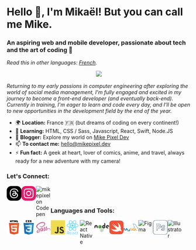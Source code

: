 # Hello 👋, I'm Mikaël! But you can call me Mike.

### An aspiring web and mobile developer, passionate about tech and the art of coding 🚀

_Read this in other languages: [French](README.md)._

<div align="center">
  <img src="https://media.giphy.com/media/2IudUHdI075HL02Pkk/giphy.gif" width="300"/>
</div>

_Returning to my early passions in computer engineering after exploring the world of social media management, I'm fully engaged and excited in my journey to become a front-end developer (and eventually back-end). Currently in training, I'm eager to learn and code every day, and I'll be open to new opportunities in the development field by the end of the year._

- 🌍 **Location:** France 🇫🇷 (but dreams of coding on every continent!)
- 🌱 **Learning:** HTML, CSS / Sass, Javascript, React, Swift, Node.JS
- 📝 **Blogger:** Explore my world on [Mike Pixel Dev](https://mikepixel.dev)
- 📫 **To contact me:** [hello@mikepixel.dev](mailto:hello@mikepixel.dev)
- ⚡ **Fun fact:** A geek at heart, lover of comics, anime, and travel, always ready for a new adventure with my camera!

### Let's Connect:

[<img align="left" alt="mikepixel.dev on Threads" width="40px" src="https://github.com/mikepixeldev/mikepixeldev/blob/main/img/threads-logo-black-01.png" />](https://www.threads.net/@mikepixel.dev)
[<img align="left" alt="mikepixel.dev on Instagram" width="40px" src="https://github.com/mikepixeldev/mikepixeldev/blob/main/img/Instagram_Glyph_Gradient.png" />](https://instagram.com/mikepixel.dev)
[<img align="left" alt="mikepixel on Codepen" width="40px" src="https://raw.githubusercontent.com/rahuldkjain/github-profile-readme-generator/master/src/images/icons/Social/codepen.svg" />](https://codepen.io/mikepixel)

<br /><br />

### Languages and Tools:

[<img align="left" alt="HTML5" width="40px" src="https://raw.githubusercontent.com/devicons/devicon/master/icons/html5/html5-original-wordmark.svg" />](https://www.w3.org/html/)
[<img align="left" alt="CSS3" width="40px" src="https://raw.githubusercontent.com/devicons/devicon/master/icons/css3/css3-original-wordmark.svg" />](https://www.w3schools.com/css/)
[<img align="left" alt="Sass" width="40px" src="https://raw.githubusercontent.com/devicons/devicon/master/icons/sass/sass-original.svg" />](https://sass-lang.com)
[<img align="left" alt="JavaScript" width="40px" src="https://raw.githubusercontent.com/devicons/devicon/master/icons/javascript/javascript-original.svg" />](https://developer.mozilla.org/en-US/docs/Web/JavaScript)
[<img align="left" alt="React" width="40px" src="https://raw.githubusercontent.com/devicons/devicon/master/icons/react/react-original-wordmark.svg" />](https://reactjs.org/)
[<img align="left" alt="React Native" width="40px" src="https://reactnative.dev/img/header_logo.svg" />](https://reactnative.dev/)
[<img align="left" alt="Node.js" width="40px" src="https://raw.githubusercontent.com/devicons/devicon/master/icons/nodejs/nodejs-original-wordmark.svg" />](https://nodejs.org)
[<img align="left" alt="Swift" width="40px" src="https://raw.githubusercontent.com/devicons/devicon/master/icons/swift/swift-original.svg" />](https://developer.apple.com/swift/)
[<img align="left" alt="MySQL" width="40px" src="https://raw.githubusercontent.com/devicons/devicon/master/icons/mysql/mysql-original-wordmark.svg" />](https://www.mysql.com/)
[<img align="left" alt="Figma" width="40px" src="https://www.vectorlogo.zone/logos/figma/figma-icon.svg" />](https://www.figma.com/)
[<img align="left" alt="Photoshop" width="40px" src="https://raw.githubusercontent.com/devicons/devicon/master/icons/photoshop/photoshop-line.svg" />](https://www.photoshop.com/en)
[<img align="left" alt="Illustrator" width="40px" src="https://www.vectorlogo.zone/logos/adobe_illustrator/adobe_illustrator-icon.svg" />](https://www.adobe.com/in/products/illustrator.html)

<br /><br />
